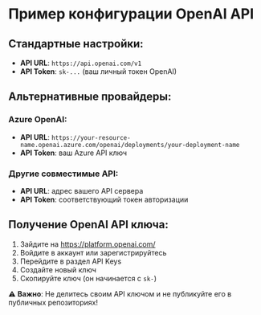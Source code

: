# Пример конфигурации OpenAI API

## Стандартные настройки:
- **API URL**: `https://api.openai.com/v1`
- **API Token**: `sk-...` (ваш личный токен OpenAI)

## Альтернативные провайдеры:

### Azure OpenAI:
- **API URL**: `https://your-resource-name.openai.azure.com/openai/deployments/your-deployment-name`
- **API Token**: ваш Azure API ключ

### Другие совместимые API:
- **API URL**: адрес вашего API сервера
- **API Token**: соответствующий токен авторизации

## Получение OpenAI API ключа:

1. Зайдите на https://platform.openai.com/
2. Войдите в аккаунт или зарегистрируйтесь
3. Перейдите в раздел API Keys
4. Создайте новый ключ
5. Скопируйте ключ (он начинается с `sk-`)

⚠️ **Важно**: Не делитесь своим API ключом и не публикуйте его в публичных репозиториях!
